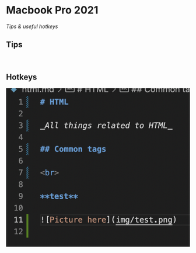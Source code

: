 # Macbook Pro 2021

_Tips & useful hotkeys_

## Tips

<br>

## Hotkeys

![Picture here](../img/code_sample.png)
